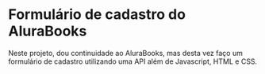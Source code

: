 # Formulário de cadastro do AluraBooks
Neste projeto, dou continuidade ao AluraBooks, mas desta vez faço um formulário de cadastro utilizando uma API além de Javascript, HTML e CSS.

